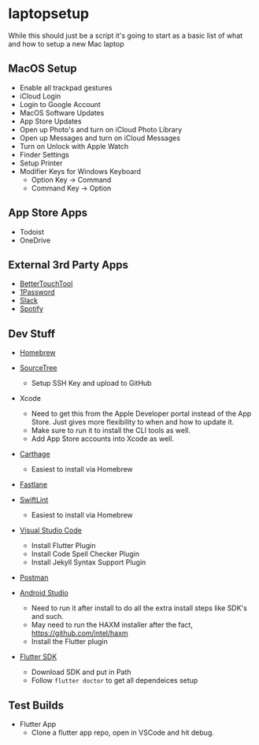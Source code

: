 # laptopsetup

While this should just be a script it's going to start as a basic list of what and how to setup a new Mac laptop

## MacOS Setup

* Enable all trackpad gestures
* iCloud Login
* Login to Google Account
* MacOS Software Updates
* App Store Updates
* Open up Photo's and turn on iCloud Photo Library
* Open up Messages and turn on iCloud Messages
* Turn on Unlock with Apple Watch
* Finder Settings
* Setup Printer
* Modifier Keys for Windows Keyboard
   * Option Key -> Command
   * Command Key -> Option

## App Store Apps

* Todoist
* OneDrive

## External 3rd Party Apps

* [BetterTouchTool](https://bettertouchtool.com)
* [1Password](https://1password.com)
* [Slack](https://slack.com/downloads/mac)
* [Spotify](https://www.spotify.com/download/other/)

## Dev Stuff

* [Homebrew](https://brew.sh)
* [SourceTree](https://www.sourcetreeapp.com)
   * Setup SSH Key and upload to GitHub
* Xcode
   * Need to get this from the Apple Developer portal instead of the App Store. Just gives more flexibility to when and how to update it.
   * Make sure to run it to install the CLI tools as well.
   * Add App Store accounts into Xcode as well.
* [Carthage](https://github.com/Carthage/Carthage)
   * Easiest to install via Homebrew
* [Fastlane](https://docs.fastlane.tools/getting-started/ios/setup/)
* [SwiftLint](https://github.com/realm/SwiftLint)
   * Easiest to install via Homebrew
* [Visual Studio Code](https://code.visualstudio.com)
   * Install Flutter Plugin
   * Install Code Spell Checker Plugin
   * Install Jekyll Syntax Support Plugin
* [Postman](https://www.getpostman.com/downloads/)
* [Android Studio](https://developer.android.com/studio)
   * Need to run it after install to do all the extra install steps like SDK's and such.
   * May need to run the HAXM installer after the fact, https://github.com/intel/haxm
   * Install the Flutter plugin

* [Flutter SDK](https://flutter.dev/docs/get-started/install/macos)
   * Download SDK and put in Path
   * Follow `flutter doctor` to get all dependeices setup
   
## Test Builds
* Flutter App
   * Clone a flutter app repo, open in VSCode and hit debug.
